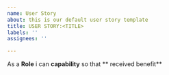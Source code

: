 ```yaml
---
name: User Story
about: this is our default user story template
title: USER STORY:<TITLE>
labels: ''
assignees: ''

---
```


As a **Role** i can **capability** so that ** received benefit**
